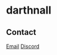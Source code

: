 # darthnall

## Contact
[Email](mailto:darthnall@crimsonslate.com)
[Discord](discordapp.com/users/206458758853951488)
